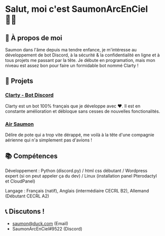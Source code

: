 # Salut, moi c'est SaumonArcEnCiel 👋🏻


## 🍣 À propos de moi

Saumon dans l'âme depuis ma tendre enfance, je m'intéresse au développement de bot Discord, à la sécurité & la confidentialité en ligne et à tous projets me passant par la tête. Je débute en programation, mais mon niveau est assez bon pour faire un formidable bot nommé Clarty !

## 👀 Projets

### [Clarty - Bot Discord](https://clarty.org)

Clarty est un bot 100% français que je développe avec ❤. Il est en constante amélioration et débloque sans cesses de nouvelles fonctionalités. 

### [Air Saumon](https://air-saumon.com)

Délire de pote qui a trop vite dérappé, me voilà à la tête d'une compagnie aérienne qui n'a simplement pas d'avions !


## 📚 Compétences

Développement : Python (discord.py) / html css débutant / Wordpress expert (si on peut appeler ça du dev) / Linux (installation panel Pterodactyl et CloudPanel) 

Langage : Français (natif), Anglais (intermédiaire CECRL B2), Allemand (Débutant CECRL A2)

## 📞 Discutons !

- saumon@duck.com (Email)
- SaumonArcEnCiel#9522 (Discord)


